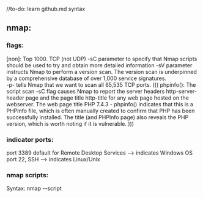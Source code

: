  //to-do: learn github.md syntax

## nmap:
### flags:
[non]: Top 1000. TCP (not UDP)
-sC parameter to specify that Nmap scripts should be used to try and obtain more detailed information
-sV parameter instructs Nmap to perform a version scan. The version scan is underpinned by a comprehensive database of over 1,000 service signatures.  
-p- tells Nmap that we want to scan all 65,535 TCP ports.
(((
phpinfo(): The script scan -sC flag causes Nmap to report the server headers http-server-header page and the page title http-title for any web page hosted on the webserver. The web page title PHP 7.4.3 - phpinfo() indicates that this is a PHPInfo file, which is often manually created to confirm that PHP has been successfully installed. The title (and PHPInfo page) also reveals the PHP version, which is worth noting if it is vulnerable.
)))


### indicator ports: 
 port 3389 default for Remote Desktop Services --> indicates Windows OS
 port 22, SSH --> indicates Linux/Unix

### nmap scripts:
Syntax: nmap --script <script name> -p<port> <host>
(((
cyberSecHell@htb[/htb]$ locate scripts/citrix

/usr/share/nmap/scripts/citrix-brute-xml.nse
)))

# Attacking Network Services

## Banner Grabbing
nmap -sV --script=banner <target> (((  nmap -sV --script=banner -p21 10.10.10.0/24 )))
nc -nv <ip> <port>

## FTP
nmap -sC -sV -p21 10.129.42.253
ftp -p 10.129.42.253 ((( ls, cd <dir> get, <filename>, exit )))

## SMB (Server Message Block) (Windows)
(samba?)
"some SMB versions may be vulnerable to RCE exploits such as EternalBlue"
"Nmap has many scripts for enumerating SMB, such as smb-os-discovery.nse, which will interact with the SMB service to extract the reported operating system version." (((nmap --script smb-os-discovery.nse -p445 10.10.10.40)))
nmap -A -p445 10.129.42.253 (((look up -A flag)))

### shares (SMB) 
(((
smbclient -N -L \\\\10.129.42.253
)))
SMB allows users and administrators to share folders and make them accessible remotely by other users. Often these shares have files in them that contain sensitive information such as passwords. A tool that can enumerate and interact with SMB shares is smbclient. The -L flag specifies that we want to retrieve a list of available shares on the remote host, while -N suppresses the password prompt.
(((
smbclient -U <user> \\\\10.129.42.253\\users   <users --> location?>
)))

get <file> - 
the - displays the content in terminal
 
##SNMP
"SNMP Community strings provide information and statistics about a router or device-SNIP- The manufacturer default community strings of public and private are often unchanged. In SNMP versions 1 and 2c, access is controlled using a plaintext community string, and if we know the name, we can gain access to it. Encryption and authentication were only added in SNMP version 3."

(((snmpwalk -v 2c -c public 10.129.42.253 1.3.6.1.2.1.1.5.0)))
(((snmpwalk -v 2c -c private  10.129.42.253 )))

"A tool such as onesixtyone can be used to brute force the community string names using a dictionary file of common community strings such as the dict.txt file included in the GitHub repo for the tool."

(((onesixtyone -c dict.txt 10.129.42.254)))

##Conclusion
(((
VPN Servers

Warning: Each time you "Switch", your connection keys are regenerated and you must re-download your VPN connection file.

All VM instances associated with the old VPN Server will be terminated when switching to a new VPN server.
Existing PwnBox instances will automatically switch to the new VPN server.
)))

# Web Enumeration

## Gobuster
" We can use a tool such as ffuf or GoBuster to perform this directory enumeration. "

### Directory/File Enumeration
gobuster dir -u http://10.10.10.121/ -w /usr/share/dirb/wordlists/common.txt <br>
dirb common.txt <be>

#### HTTP status code of 
-200 reveals that the resource's request was successful, 
-403 HTTP status code indicates that we are forbidden to access the resource. 
-301 status code indicates that we are being redirected, which is not a failure case. 
--It is worth familiarizing ourselves with the various HTTP status codes, which can be found at: https://en.wikipedia.org/wiki/List_of_HTTP_status_codes
--The Web Requests Academy Module also covers HTTP status codes further in-depth.




# links
https://nullsec.us/top-1-000-tcp-and-udp-ports-nmap-default/  <br>
https://owasp.org/www-project-top-ten/  <br>
https://www.stationx.net/common-ports-cheat-sheet/  <br>
https://docs.github.com/en/get-started/writing-on-github/getting-started-with-writing-and-formatting-on-github/basic-writing-and-formatting-syntax  <br>
### print
https://packetlife.net/media/library/23/common-ports.pdf
